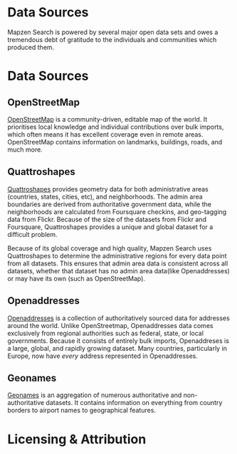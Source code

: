 Data Sources
=============

Mapzen Search is powered by several major open data sets and owes a tremendous debt of gratitude to
the individuals and communities which produced them.

# Data Sources

## OpenStreetMap

[OpenStreetMap](https://www.openstreetmap.org/) is a community-driven, editable map of the world. It
prioritises local knowledge and individual contributions over bulk imports, which often means it has
excellent coverage even in remote areas. OpenStreetMap contains information on landmarks, buildings,
roads, and much more.

## Quattroshapes

[Quattroshapes](http://quattroshapes.com/) provides geometry data for both administrative areas
(countries, states, cities, etc), and neighborhoods. The admin area boundaries are derived from
authoritative government data, while the neighborhoods are calculated from Foursquare checkins, and
geo-tagging data from Flickr. Because of the size of the datasets from Flickr and Foursquare,
Quattroshapes provides a unique and global dataset for a difficult problem.

Because of its global coverage and high quality, Mapzen Search uses Quattroshapes to determine the
administrative regions for every data point from all datasets. This ensures that admin area data is
consistent across all datasets, whether that dataset has no admin area data(like Openaddresses) or
may have its own (such as OpenStreetMap).

## Openaddresses

[Openaddresses](http://openaddresses.io/) is a collection of authoritatively sourced data for
addresses around the world. Unlike OpenStreetmap, Openaddresses data comes exclusively from regional
authorities such as federal, state, or local governments. Because it consists of entirely bulk
imports, Openaddreses is a large, global, and rapidly growing dataset. Many countries, particularly
in Europe, now have _every_ address represented in Openaddresses.

## Geonames

[Geonames](http://www.geonames.org/) is an aggregation of numerous authoritative and
non-authoritative datasets. It contains information on everything from country borders to airport
names to geographical features.


# Licensing & Attribution
